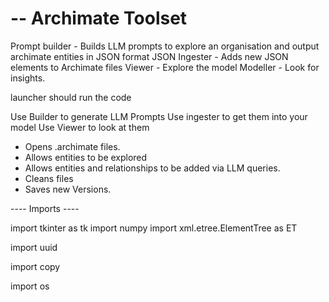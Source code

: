 # -- Archimate Toolset 

Prompt builder - Builds LLM prompts to explore an organisation and output archimate entities in JSON format
JSON Ingester - Adds new JSON elements to Archimate files
Viewer - Explore the model
Modeller - Look for insights.


launcher should run the code 

Use Builder to generate LLM Prompts
Use ingester to get them into your model
Use Viewer to look at them


* Opens .archimate files.
* Allows entities to be explored
* Allows entities and relationships to be added via LLM queries.
* Cleans files
* Saves new Versions.

 ---- Imports ----
 
import tkinter as tk
import numpy
import xml.etree.ElementTree as ET

import uuid

import copy

import os
